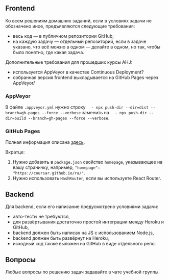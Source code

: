 ## Frontend

Ко всем решениям домашних заданий, если в условиях задачи не обозначено иное, предъявляются следующие требования:
* весь код — в публичном репозитории GitHub;
* на каждую задачу — отдельный репозиторий, если в задаче указано, что всё можно в одном — делайте в одном, но так, чтобы было понятно, где какая задача.

Дополнительные требования для прошедших курсы AHJ:
* используется AppVeyor в качестве Continuous Deployment?
* собранная версия frontend выкладывается на GitHub Pages через AppVeyor/

### AppVeyor

В файле `.appveyor.yml` нужно строку `  - npx push-dir --dir=dist --branch=gh-pages --force --verbose` заменить на `  - npx push-dir --dir=build --branch=gh-pages --force --verbose`.

### GitHub Pages

Полная информация описана [здесь](https://create-react-app.dev/docs/deployment/#github-pages).

Вкратце:
1. Нужно добавить в `package.json` свойство `homepage`, указывающее на вашу страничку, например, `"homepage": "https://coursar.github.io/ra/"`.
2. Нужно использовать `HashRouter`, если вы используете React Router.

## Backend

Для backend, если его написание предусмотрено условиями задачи:
  * авто-тесты не требуются,
  * для развёртывания достаточно простой интеграции между Heroku и GitHub,
  * backend должен быть написан на JS с использованием Node.js,
  * backend должен быть развёрнут на Heroku,
  * исходный код также выложен на GitHub в виде отдельного репо.

## Вопросы

Любые вопросы по решению задач задавайте в чате учебной группы.
